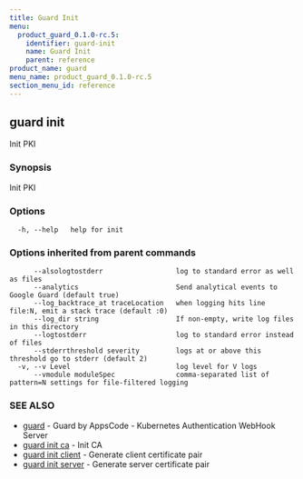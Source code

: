 ```yaml
---
title: Guard Init
menu:
  product_guard_0.1.0-rc.5:
    identifier: guard-init
    name: Guard Init
    parent: reference
product_name: guard
menu_name: product_guard_0.1.0-rc.5
section_menu_id: reference
---
```

## guard init

Init PKI

### Synopsis


Init PKI

### Options

```
  -h, --help   help for init
```

### Options inherited from parent commands

```
      --alsologtostderr                  log to standard error as well as files
      --analytics                        Send analytical events to Google Guard (default true)
      --log_backtrace_at traceLocation   when logging hits line file:N, emit a stack trace (default :0)
      --log_dir string                   If non-empty, write log files in this directory
      --logtostderr                      log to standard error instead of files
      --stderrthreshold severity         logs at or above this threshold go to stderr (default 2)
  -v, --v Level                          log level for V logs
      --vmodule moduleSpec               comma-separated list of pattern=N settings for file-filtered logging
```

### SEE ALSO
* [guard](/products/guard/0.1.0-rc.5/reference/guard)	 - Guard by AppsCode - Kubernetes Authentication WebHook Server
* [guard init ca](/products/guard/0.1.0-rc.5/reference/guard_init_ca)	 - Init CA
* [guard init client](/products/guard/0.1.0-rc.5/reference/guard_init_client)	 - Generate client certificate pair
* [guard init server](/products/guard/0.1.0-rc.5/reference/guard_init_server)	 - Generate server certificate pair

